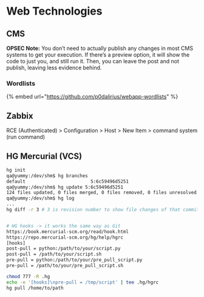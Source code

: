 # Web Technologies

## CMS

**OPSEC Note:** You don’t need to actually publish any changes in most CMS systems to get your execution. If there’s a preview option, it will show the code to just you, and still run it. Then, you can leave the post and not publish, leaving less evidence behind.

### Wordlists

{% embed url="https://github.com/p0dalirius/webapp-wordlists" %}

## Zabbix

RCE (Authenticated) > Configuration > Host > New Item > command system (run command)

## HG Mercurial (VCS)

```sh
hg init
qa@yummy:/dev/shm$ hg branches
default                        5:6c59496d5251
qa@yummy:/dev/shm$ hg update 5:6c59496d5251
124 files updated, 0 files merged, 0 files removed, 0 files unresolved
qa@yummy:/dev/shm$ hg log
...
hg diff -r 3 # 3 is revision number to show file changes of that commit


# HG hooks -> it works the same way as Git
https://book.mercurial-scm.org/read/hook.html
https://repo.mercurial-scm.org/hg/help/hgrc
[hooks]
post-pull = python:/path/to/your/script.py
post-pull = /path/to/your/script.sh
pre-pull = python:/path/to/your/pre_pull_script.py
pre-pull = /path/to/your/pre_pull_script.sh

chmod 777 -R .hg
echo -e '[hooks]\npre-pull = /tmp/script' | tee .hg/hgrc
hg pull /home/to/path
```
